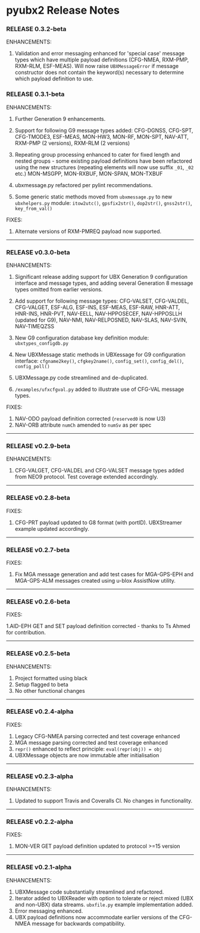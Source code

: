 # pyubx2 Release Notes

### RELEASE 0.3.2-beta

ENHANCEMENTS:

1. Validation and error messaging enhanced for 'special case' message types which have multiple payload definitions (CFG-NMEA, RXM-PMP, RXM-RLM, ESF-MEAS). Will now raise `UBXMessageError` if message constructor does not contain the keyword(s) necessary to determine which payload definition to use.

### RELEASE 0.3.1-beta

ENHANCEMENTS:

1. Further Generation 9 enhancements.
2. Support for following G9 message types added:
	CFG-DGNSS,
	CFG-SPT,
	CFG-TMODE3,
	ESF-MEAS,
	MON-HW3,
	MON-RF,
	MON-SPT,
	NAV-ATT,
	RXM-PMP (2 versions),
	RXM-RLM (2 versions)

3. Repeating group processing enhanced to cater for fixed length and nested groups - some existing payload definitions have been refactored using the new structures (repeating elements will now use suffix `_01`, `_02` etc.)
	MON-MSGPP,
	MON-RXBUF,
	MON-SPAN,
	MON-TXBUF

4. ubxmessage.py refactored per pylint recommendations.
5. Some generic static methods moved from `ubxmessage.py` to new `ubxhelpers.py` module:
`itow2utc()`, `gpsfix2str()`, `dop2str()`, `gnss2str()`, `key_from_val()`

FIXES:

1. Alternate versions of RXM-PMREQ payload now supported.

---

### RELEASE v0.3.0-beta

ENHANCEMENTS:

1. Significant release adding support for UBX Generation 9 configuration interface and message types, and adding several Generation 8 message types omitted from earlier versions.
2. Add support for following message types:
    CFG-VALSET,
    CFG-VALDEL,
    CFG-VALGET,
    ESF-ALG,
    ESF-INS,
    ESF-MEAS,
    ESF-RAW,
    HNR-ATT,
    HNR-INS,
    HNR-PVT,
    NAV-EELL,
    NAV-HPPOSECEF,
    NAV-HPPOSLLH (updated for G9),
    NAV-NMI,
    NAV-RELPOSNED,
    NAV-SLAS,
    NAV-SVIN,
    NAV-TIMEQZSS
3. New G9 configuration database key definition module: `ubxtypes_configdb.py`
4. New UBXMessage static methods in UBXessage for G9 configuration interface:
    `cfgname2key()`,
    `cfgkey2name()`,
    `config_set()`,
    `config_del()`,
    `config_poll()`

5. UBXMessage.py code streamlined and de-duplicated.
6. `/examples/ufxcfgval.py` added to illustrate use of CFG-VAL message types.

FIXES:

1. NAV-ODO payload definition corrected (`reserved0` is now U3)
2. NAV-ORB attribute `numCh` amended to `numSv` as per spec

---

### RELEASE v0.2.9-beta

ENHANCEMENTS:

1. CFG-VALGET, CFG-VALDEL and CFG-VALSET message types added from NEO9 protocol. Test coverage extended accordingly.

---

### RELEASE v0.2.8-beta

FIXES:

1. CFG-PRT payload updated to G8 format (with portID). UBXStreamer example updated accordingly.

---

### RELEASE v0.2.7-beta

FIXES:

1. Fix MGA message generation and add test cases for MGA-GPS-EPH and MGA-GPS-ALM messages created using u-blox AssistNow utility.

---

### RELEASE v0.2.6-beta

FIXES:

1.AID-EPH GET and SET payload definition corrected - thanks to Ts Ahmed for contribution.

---

### RELEASE v0.2.5-beta

ENHANCEMENTS:

1. Project formatted using black
2. Setup flagged to beta
3. No other functional changes

---

### RELEASE v0.2.4-alpha

FIXES:

1. Legacy CFG-NMEA parsing corrected and test coverage enhanced
2. MGA message parsing corrected and test coverage enhanced
3. `repr()` enhanced to reflect principle: `eval(repr(obj)) = obj`
4. UBXMessage objects are now immutable after initialisation

---

### RELEASE v0.2.3-alpha

ENHANCEMENTS:

1. Updated to support Travis and Coveralls CI. No changes in functionality.

---

### RELEASE v0.2.2-alpha

FIXES:

1. MON-VER GET payload definition updated to protocol >=15 version

---

### RELEASE v0.2.1-alpha

ENHANCEMENTS:

1. UBXMessage code substantially streamlined and refactored.
2. Iterator added to UBXReader with option to tolerate or reject mixed (UBX and non-UBX) data streams. `ubxfile.py` example implementation added.
3. Error messaging enhanced.
4. UBX payload definitions now accommodate earlier versions of the CFG-NMEA message for backwards compatibility.

